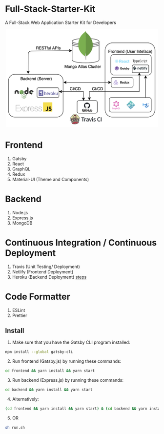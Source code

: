 # Full-Stack-Starter-Kit
A Full-Stack Web Application Starter Kit for Developers

<p align="center">
  <img src="assets/architecture.png?raw=true" width="500" title="Arch">
</p>

# Frontend
1. Gatsby
2. React
3. GraphQL
4. Redux
5. Material-UI (Theme and Components)

# Backend
1. Node.js
2. Express.js
3. MongoDB

# Continuous Integration / Continuous Deployment 
1. Travis (Unit Testing/ Deployment)
2. Netlify (Frontend Deployment)
3. Heroku (Backend Deployment) [steps](https://stackoverflow.com/questions/39197334/automated-heroku-deploy-from-subfolder)

# Code Formatter
1. ESLint
2. Prettier

## Install

1. Make sure that you have the Gatsby CLI program installed:
```sh
npm install --global gatsby-cli
```

2. Run frontend (Gatsby.js) by running these commands:
```sh
cd frontend && yarn install && yarn start
```

3. Run backend (Express.js) by running these commands:
```sh
cd backend && yarn install && yarn start
```

4. Alternatively:
```sh
(cd frontend && yarn install && yarn start) & (cd backend && yarn install && yarn start)
```

5. OR
```sh
sh run.sh
```
